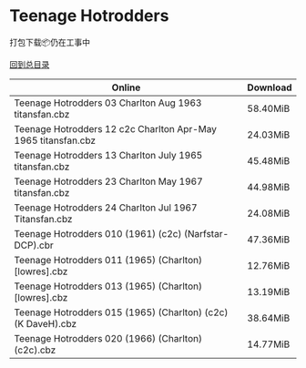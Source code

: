 # Teenage Hotrodders

打包下载📦仍在工事中

[回到总目录](/Catalogs.md)







Online | Download
--- | ---
Teenage Hotrodders 03 Charlton Aug 1963 titansfan.cbz | 58.40MiB
Teenage Hotrodders 12 c2c Charlton Apr-May 1965 titansfan.cbz | 24.03MiB
Teenage Hotrodders 13 Charlton July 1965 titansfan.cbz | 45.48MiB
Teenage Hotrodders 23 Charlton May 1967 titansfan.cbz | 44.98MiB
Teenage Hotrodders 24 Charlton Jul 1967 Titansfan.cbz | 24.08MiB
Teenage Hotrodders 010 (1961) (c2c) (Narfstar-DCP).cbr | 47.36MiB
Teenage Hotrodders 011 (1965) (Charlton) [lowres].cbz | 12.76MiB
Teenage Hotrodders 013 (1965) (Charlton) [lowres].cbz | 13.19MiB
Teenage Hotrodders 015 (1965) (Charlton) (c2c) (K DaveH).cbz | 38.64MiB
Teenage Hotrodders 020 (1966) (Charlton) (c2c).cbz | 14.77MiB